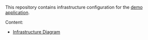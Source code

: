 This repository contains infrastructure configuration for the [demo application](https://github.com/Nihisil/nimble-devops-ic-app).

Content:
- [Infrastructure Diagram](Infrastructure-Diagram)